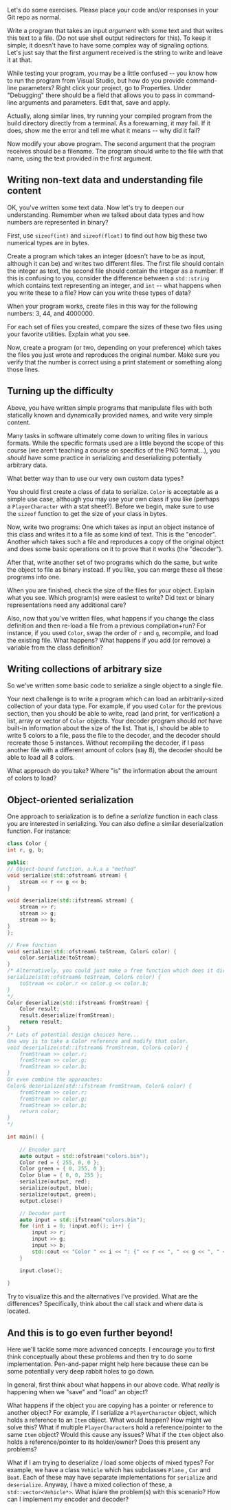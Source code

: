 Let's do some exercises. Please place your code and/or responses in your Git repo as normal.

Write a program that takes an input *argument* with some text and that writes this text to a file. (Do not use shell output redirectors for this). To keep it simple, it doesn't have to have some complex way of signaling options. Let's just say that the first argument received is the string to write and leave it at that.

While testing your program, you may be a little confused -- you know how to run the program from Visual Studio, but how do you provide command-line parameters? Right click your project, go to Properties. Under "Debugging" there should be a field that allows you to pass in command-line arguments and parameters. Edit that, save and apply.

Actually, along similar lines, try running your compiled program from the build directory directly from a terminal. As a forewarning, it may fail. If it does, show me the error and tell me what it means -- why did it fail?

Now modify your above program. The second argument that the program receives should be a filename. The program should write to the file with that name, using the text provided in the first argument.

## Writing non-text data and understanding file content
OK, you've written some text data. Now let's try to deepen our understanding. Remember when we talked about data types and how numbers are represented in binary? 

First, use `sizeof(int)` and `sizeof(float)` to find out how big these two numerical types are in bytes.

Create a program which takes an integer (doesn't have to be as input, although it can be) and writes two different files. The first file should contain the integer as text, the second file should contain the integer as a number.
If this is confusing to you, consider the difference between a `std::string` which contains text representing an integer, and `int` -- what happens when you write these to a file? How can you write these types of data? 

When your program works, create files in this way for the following numbers: 3, 44, and 4000000.

For each set of files you created, compare the sizes of these two files using your favorite utilities. Explain what you see.

Now, create a program (or two, depending on your preference) which takes the files you just wrote and reproduces the original number. Make sure you verify that the number is correct using a print statement or something along those lines.

## Turning up the difficulty
Above, you have written simple programs that manipulate files with both statically known and dynamically provided names, and write very simple content.

Many tasks in software ultimately come down to writing files in various formats. While the specific formats used are a little beyond the scope of this course (we aren't teaching a course on specifics of the PNG format...), you *should* have some practice in serializing and deserializing potentially arbitrary data.

What better way than to use our very own custom data types?

You should first create a class of data to serialize. `Color` is acceptable as a simple use case, although you may use your own class if you like (perhaps a `PlayerCharacter` with a stat sheet?). Before we begin, make sure to use the `sizeof` function to get the size of your class in bytes.  

Now, write two programs:
One which takes as input an object instance of this class and writes it to a file as some kind of text. This is the "encoder".
Another which takes such a file and reproduces a copy of the original object and does some basic operations on it to prove that it works (the "decoder").

After that, write another set of two programs which do the same, but write the object to file as binary instead.
If you like, you can merge these all these programs into one.

When you are finished, check the size of the files for your object. Explain what you see.
Which program(s) were easiest to write? Did text or binary representations need any additional care?

Also, now that you've written files, what happens if you change the class definition and then re-load a file from a previous compilation+run? For instance, if you used `Color`, swap the order of `r` and `g`, recompile, and load the existing file. What happens? What happens if you add (or remove) a variable from the class definition?

## Writing collections of arbitrary size

So we've written some basic code to serialize a single object to a single file. 

Your next challenge is to write a program which can load an arbitrarily-sized collection of your data type. For example, if you used `Color` for the previous section, then you should be able to write, read (and print, for verification) a list, array or vector of `Color` objects. Your decoder program should *not* have built-in information about the size of the list. That is, I should be able to write 5 colors to a file, pass the file to the decoder, and the decoder should recreate those 5 instances. Without recompiling the decoder, if I pass another file with a different amount of colors (say 8), the decoder should be able to load all 8 colors.

What approach do you take? Where "is" the information about the amount of colors to load?

## Object-oriented serialization
One approach to serialization is to define a *serialize* function in each class you are interested in serializing. You can also define a similar deserialization function. For instance:
``` cpp
class Color {
int r, g, b;

public:
// Object-bound function, a.k.a a "method"
void serialize(std::ofstream& stream) {
	stream << r << g << b;
}

void deserialize(std::ifstream& stream) {
	stream >> r;
	stream >> g;
	stream >> b;
}
};

// Free function
void serialize(std::ofstream& toStream, Color& color) {
	color.serialize(toStream);
}
/* Alternatively, you could just make a free function which does it directly:
serialize(std::ofstream& toStream, Color& color) {
	toStream << color.r << color.g << color.b;
}
*/
Color deserialize(std::ifstream& fromStream) {
    Color result;
    result.deserialize(fromStream);
    return result;
}
/* Lots of potential design choices here...
One way is to take a Color reference and modify that color.
void deserialize(std::ifstream& fromStream, Color& color) {
	fromStream >> color.r;
	fromStream >> color.g;
	fromStream >> color.b;
}
Or even combine the approaches:
Color& deserialize(std::ifstream fromStream, Color& color) {
	fromStream >> color.r;
	fromStream >> color.g;
	fromStream >> color.b;
	return color;
}
*/

int main() {
	
	// Encoder part
	auto output = std::ofstream("colors.bin");
	Color red = { 255, 0, 0 };
	Color green = { 0, 255, 0 };
	Color blue = { 0, 0, 255 };
	serialize(output, red);
	serialize(output, blue);
	serialize(output, green);
	output.close()

	// Decoder part
	auto input = std::ifstream("colors.bin");
	for (int i = 0; !input.eof(); i++) {
		input >> r;
		input >> g;
		input >> b;
		std::cout << "Color " << i << ": {" << r << ", " << g << ", " << b << "}" << std::endl;
	}

	input.close();
	
}
```

Try to visualize this and the alternatives I've provided. What are the differences? Specifically, think about the call stack and where data is located.

## And this is to go even further beyond!
Here we'll tackle some more advanced concepts. I encourage you to first think conceptually about these problems and then try to do some implementation. Pen-and-paper might help here because these can be some potentially very deep rabbit holes to go down.

In general, first think about what happens in our above code. What *really* is happening when we "save" and "load" an object? 

What happens if the object you are copying has a pointer or reference to another object? For example, if I serialize a `PlayerCharacter` object, which holds a reference to an `Item` object. What would happen? How might we solve this?
What if multiple `PlayerCharacter`s hold a reference/pointer to the same `Item` object? Would this cause any issues?
What if the `Item` object also holds a reference/pointer to its holder/owner? Does this present any problems? 

What if I am trying to deserialize / load some objects of mixed types?
For example, we have a class `Vehicle` which has subclasses `Plane` , `Car` and `Boat`. Each of these may have separate implementations for `serialize` and `deserialize`. Anyway, I have a mixed collection of these, a `std::vector<Vehicle*>`. What is/are the problem(s) with this scenario? How can I implement my  encoder and decoder?

